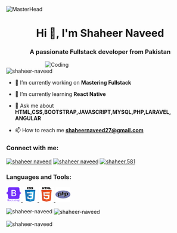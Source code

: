 ![MasterHead](https://mir-s3-cdn-cf.behance.net/project_modules/max_1200/be832922391491.58c25558f0fe7.gif)
<h1 align="center">Hi 👋, I'm Shaheer Naveed</h1>
<h3 align="center">A passionate Fullstack developer from Pakistan</h3>
<img align="right" alt="Coding" width="400" src="https://cdn.dribbble.com/users/2131993/screenshots/4948736/thoughtworks-gif_dribbble.gif" >
<p align="left"> <img src="https://komarev.com/ghpvc/?username=shaheer-naveed&label=Profile%20views&color=0e75b6&style=flat" alt="shaheer-naveed" /> </p>

- 🔭 I’m currently working on **Mastering Fullstack**

- 🌱 I’m currently learning **React Native**

- 💬 Ask me about **HTML,CSS,BOOTSTRAP,JAVASCRIPT,MYSQL,PHP,LARAVEL, ANGULAR**

- 📫 How to reach me **shaheernaveed27@gmail.com**

<h3 align="left">Connect with me:</h3>
<p align="left">
<a href="https://linkedin.com/in/shaheer naveed" target="blank"><img align="center" src="https://raw.githubusercontent.com/rahuldkjain/github-profile-readme-generator/master/src/images/icons/Social/linked-in-alt.svg" alt="shaheer naveed" height="30" width="40" /></a>
<a href="https://fb.com/shaheer naveed" target="blank"><img align="center" src="https://raw.githubusercontent.com/rahuldkjain/github-profile-readme-generator/master/src/images/icons/Social/facebook.svg" alt="shaheer naveed" height="30" width="40" /></a>
<a href="https://instagram.com/shaheer.581" target="blank"><img align="center" src="https://raw.githubusercontent.com/rahuldkjain/github-profile-readme-generator/master/src/images/icons/Social/instagram.svg" alt="shaheer.581" height="30" width="40" /></a>
</p>

<h3 align="left">Languages and Tools:</h3>
<p align="left"> <a href="https://getbootstrap.com" target="_blank" rel="noreferrer"> <img src="https://raw.githubusercontent.com/devicons/devicon/master/icons/bootstrap/bootstrap-plain-wordmark.svg" alt="bootstrap" width="40" height="40"/> </a> <a href="https://www.w3schools.com/css/" target="_blank" rel="noreferrer"> <img src="https://raw.githubusercontent.com/devicons/devicon/master/icons/css3/css3-original-wordmark.svg" alt="css3" width="40" height="40"/> </a> <a href="https://www.w3.org/html/" target="_blank" rel="noreferrer"> <img src="https://raw.githubusercontent.com/devicons/devicon/master/icons/html5/html5-original-wordmark.svg" alt="html5" width="40" height="40"/> </a> <a href="https://www.php.net" target="_blank" rel="noreferrer"> <img src="https://raw.githubusercontent.com/devicons/devicon/master/icons/php/php-original.svg" alt="php" width="40" height="40"/> </a> </p>

<p><img align="left" src="https://github-readme-stats.vercel.app/api/top-langs?username=shaheer-naveed&show_icons=true&locale=en&layout=compact" alt="shaheer-naveed" /></p>

<p>&nbsp;<img align="center" src="https://github-readme-stats.vercel.app/api?username=shaheer-naveed&show_icons=true&locale=en" alt="shaheer-naveed" /></p>

<p><img align="center" src="https://github-readme-streak-stats.herokuapp.com/?user=shaheer-naveed&" alt="shaheer-naveed" /></p>
